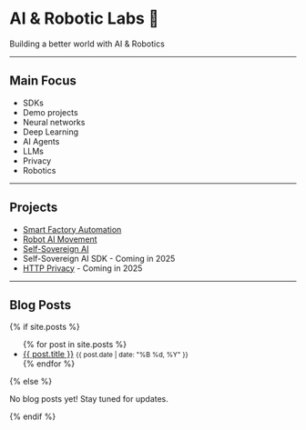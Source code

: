 # AI & Robotic Labs 🤖

Building a better world with AI & Robotics

---

## Main Focus

- SDKs
- Demo projects
- Neural networks
- Deep Learning
- AI Agents
- LLMs
- Privacy
- Robotics

---

## Projects

- [Smart Factory Automation](https://github.com/AI-Robotic-Labs/iot-ai)
- [Robot AI Movement](https://github.com/AI-Robotic-Labs/ai-robotic)
- [Self-Sovereign AI](https://github.com/AI-Robotic-Labs/Self-Sovereign-AI)
- Self-Sovereign AI SDK - Coming in 2025
- [HTTP Privacy](https://github.com/AI-Robotic-Labs/http-privacy) - Coming in 2025

---

## Blog Posts

{% if site.posts %}
<ul>
  {% for post in site.posts %}
    <li>
      <a href="{{ post.url }}">{{ post.title }}</a>
      <small>{{ post.date | date: "%B %d, %Y" }}</small>
    </li>
  {% endfor %}
</ul>
{% else %}
<p>No blog posts yet! Stay tuned for updates.</p>
{% endif %}
